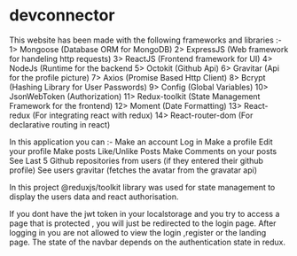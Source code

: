 # devconnector

This website has been made with the following frameworks and libraries :- 
  1>  Mongoose (Database ORM for MongoDB)
  2>  ExpressJS (Web framework for handeling http requests)
  3>  ReactJS (Frontend framework for UI)
  4>  NodeJs (Runtime for the backend
  5>  Octokit (Github Api)
  6>  Gravitar (Api for the profile picture)
  7>  Axios (Promise Based Http Client)
  8>  Bcrypt (Hashing Library for User Passwords)
  9>  Config (Global Variables)
  10> JsonWebToken (Authorization)
  11> Redux-toolkit (State Management Framework for the frontend)
  12> Moment (Date Formatting)
  13> React-redux (For integrating react with redux)
  14> React-router-dom (For declarative routing in react)


In this application you can :-
  Make an account
  Log in 
  Make a profile
  Edit your profile
  Make posts
  Like/Unlike Posts
  Make Comments on your posts
  See Last 5 Github repositories from users (if they entered their github profile)
  See users gravitar (fetches the avatar from the gravatar api)
  
In this project @reduxjs/toolkit library was used for state management to display the users data and react authorisation.

If you dont have the jwt token in your localstorage and you try to access a page that is protected , you will just be redirected to the login page.
After logging in you are not allowed to view the login ,register or the landing page.
The state of the navbar depends on the authentication state in redux. 


